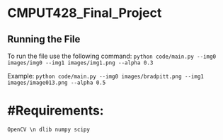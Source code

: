 # CMPUT428_Final_Project
## Running the File
To run the file use the following command:
`python code/main.py --img0 images/img0 --img1 images/img1.png --alpha 0.3`

Example:
`python code/main.py --img0 images/bradpitt.png --img1 images/image013.png --alpha 0.5`

# #Requirements:
`OpenCV \n
dlib
numpy
scipy`

